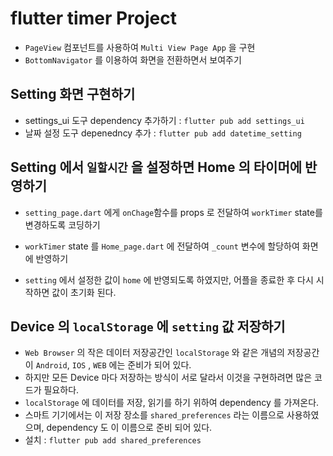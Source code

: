 # flutter timer Project

- `PageView` 컴포넌트를 사용하여 `Multi View Page App` 을 구현
- `BottomNavigator` 를 이용하여 화면을 전환하면서 보여주기

## Setting 화면 구현하기

- settings_ui 도구 dependency 추가하기 : `flutter pub add settings_ui`
- 날짜 설정 도구 depenedncy 추가 : `flutter pub add datetime_setting`

## Setting 에서 `일할시간` 을 설정하면 Home 의 타이머에 반영하기

- `setting_page.dart` 에게 `onChage`함수를 props 로 전달하여 `workTimer` state를 변경하도록 코딩하기
- `workTimer` state 를 `Home_page.dart` 에 전달하여 `_count` 변수에 할당하여 화면에 반영하기

- `setting` 에서 설정한 값이 `home` 에 반영되도록 하였지만, 어플을 종료한 후 다시 시작하면 값이 초기화 된다.

## Device 의 `localStorage` 에 `setting` 값 저장하기

- `Web Browser` 의 작은 데이터 저장공간인 `localStorage` 와 같은 개념의 저장공간이 `Android`, `IOS` , `WEB` 에는 준비가 되어 있다.
- 하지만 모든 Device 마다 저장하는 방식이 서로 달라서 이것을 구현하려면 많은 코드가 필요하다.
- `localStorage` 에 데이터를 저장, 읽기를 하기 위하여 dependency 를 가져온다.
- 스마트 기기에서는 이 저장 장소를 `shared_preferences` 라는 이름으로 사용하였으며,
  dependency 도 이 이름으로 준비 되어 있다.
- 설치 : `flutter pub add shared_preferences`
